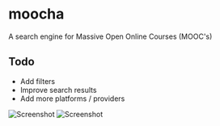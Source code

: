 # moocha
A search engine for Massive Open Online Courses (MOOC's)

## Todo

* Add filters
* Improve search results
* Add more platforms / providers

![Screenshot](https://github.com/mxevenson/moocha/raw/master/screenshot_1.png)
![Screenshot](moocha/screenshot_2.png)
